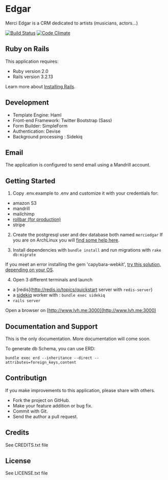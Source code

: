 # Edgar

Merci Edgar is a CRM dedicated to artists (musicians, actors...)

[![Build Status](https://travis-ci.org/Association-Merci-Edgar/Merci-Edgar.png?branch=wip)](https://travis-ci.org/Association-Merci-Edgar/Merci-Edgar)
[![Code Climate](https://codeclimate.com/github/Association-Merci-Edgar/Merci-Edgar.png)](https://codeclimate.com/github/Association-Merci-Edgar/Merci-Edgar)


## Ruby on Rails

This application requires:

* Ruby version 2.0
* Rails version 3.2.13

Learn more about [Installing Rails](http://railsapps.github.io/installing-rails.html).


## Development

* Template Engine: Haml
* Front-end Framework: Twitter Bootstrap (Sass)
* Form Builder: SimpleForm
* Authentication: Devise
* Background processing : Sidekiq

## Email

The application is configured to send email using a Mandrill account.

## Getting Started

1. Copy .env.example to .env and customize it with your credentials for:
  * amazon S3
  * mandrill
  * mailchimp
  * [rollbar (for production)](https://rollbar.com/krichtof/Merci-Edgar/)
  * stripe

2. Create the postgresql user and dev database both named  `merciedgar`
If you are on ArchLinux you will [find some help here](https://wiki.archlinux.org/index.php/PostgreSQL).

3. Install dependencies with `bundle install` and run migrations with `rake db:migrate`

If you meet an error installing the gem 'capybara-webkit', [try this solution, depending on your OS](https://github.com/thoughtbot/capybara-webkit/wiki/Installing-Qt-and-compiling-capybara-webkit).

4. Open 3 different terminals and launch
  * a [redis](http://redis.io/topics/quickstart server with `redis-server`)
  * a [sidekiq](http://sidekiq.org/) worker with : `bundle exec sidekiq`
  * `rails server`

Open a browser on [http://www.lvh.me:3000](http://www.lvh.me:3000)

## Documentation and Support

This is the only documentation.
More documentation will come soon.

To generate db Schema, you can use ERD:

`bundle exec erd --inheritance --direct --attributes=foreign_keys,content`

## Contributign

If you make improvements to this application, please share with others.

* Fork the project on GitHub.
* Make your feature addition or bug fix.
* Commit with Git.
* Send the author a pull request.

## Credits

See CREDITS.txt file

## License

See LICENSE.txt file
